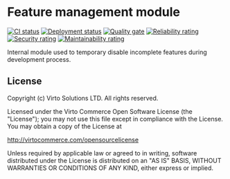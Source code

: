 # Feature management module

[![CI status](https://github.com/VirtoCommerce/vc-module-feature-flags/workflows/Module%20CI/badge.svg?branch=dev)](https://github.com/VirtoCommerce/vc-module-feature-flags/actions?query=workflow%3A"Module+CI")
[![Deployment status](https://github.com/VirtoCommerce/vc-module-feature-flags/workflows/Module%20deployment/badge.svg?branch=dev)](https://github.com/VirtoCommerce/vc-module-feature-flags/actions?query=workflow%3A"Module+deployment") 
[![Quality gate](https://sonarcloud.io/api/project_badges/measure?project=VirtoCommerce_vc-module-feature-flags&metric=alert_status&branch=dev)](https://sonarcloud.io/dashboard?id=VirtoCommerce_vc-module-feature-flags)
[![Reliability rating](https://sonarcloud.io/api/project_badges/measure?project=VirtoCommerce_vc-module-feature-flags&metric=reliability_rating&branch=dev)](https://sonarcloud.io/dashboard?id=VirtoCommerce_vc-module-feature-flags)
[![Security rating](https://sonarcloud.io/api/project_badges/measure?project=VirtoCommerce_vc-module-feature-flags&metric=security_rating&branch=dev)](https://sonarcloud.io/dashboard?id=VirtoCommerce_vc-module-feature-flags)
[![Maintainability rating](https://sonarcloud.io/api/project_badges/measure?project=VirtoCommerce_vc-module-feature-flags&metric=sqale_rating&branch=dev)](https://sonarcloud.io/dashboard?id=VirtoCommerce_vc-module-feature-flags)

Internal module used to temporary disable incomplete features during development process.

## License

Copyright (c) Virto Solutions LTD.  All rights reserved.

Licensed under the Virto Commerce Open Software License (the "License"); you
may not use this file except in compliance with the License. You may
obtain a copy of the License at

<http://virtocommerce.com/opensourcelicense>

Unless required by applicable law or agreed to in writing, software
distributed under the License is distributed on an "AS IS" BASIS,
WITHOUT WARRANTIES OR CONDITIONS OF ANY KIND, either express or
implied.
